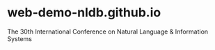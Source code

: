 # web-demo-nldb.github.io
The 30th International Conference on Natural Language &amp; Information Systems

